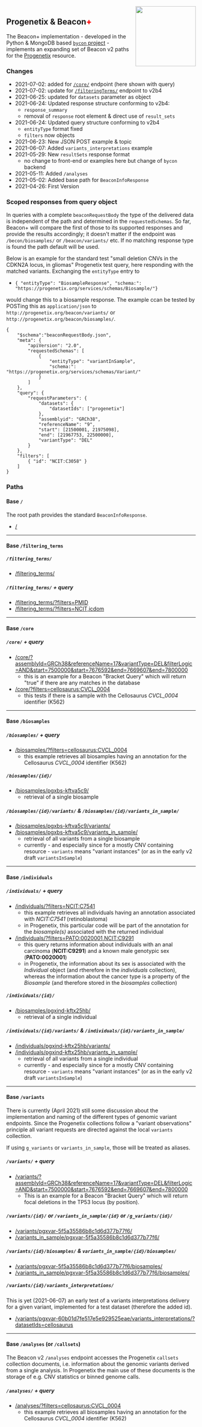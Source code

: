 <img align="right" width="160px" src="https://progenetix.org/img/progenetix-logo-black.png">

<h2>Progenetix & Beacon<span style="color: red; font-weight: 800;">+</span></h2>

The Beacon+ implementation - developed in the Python & MongoDB based [`bycon` project](https://github.com/progenetix/bycon/) -
implements an expanding set of Beacon v2 paths for the [Progenetix](http://progenetix.org)
resource.

### Changes

* 2021-07-02: added for [`/core/`](https://progenetix.org/beacon/core/?filters=cellosaurus:CVCL_0004) endpoint (here shown with query)
* 2021-07-02: update for [`/filteringTerms/`](https://progenetix.org/beacon/filteringTerms/) endpoint to v2b4
* 2021-06-25: updated for `datasets` parameter as object
* 2021-06-24: Updated response structure conforming to v2b4:
  - `response_summary`
  - removal of `response` root element & direct use of `result_sets`
* 2021-06-24: Updated query structure conforming to v2b4
  - `entityType` format fixed
  - `filters` now objects
* 2021-06-23: New JSON POST example & topic
* 2021-06-07: Added `variants_interpretations` example
* 2021-05-29: New `resultSets` response format
  - no change to front-end or examples here but change of `bycon` backend
* 2021-05-11: Added `/analyses`
* 2021-05-02: Added base path for `BeaconInfoResponse`
* 2021-04-26: First Version

### Scoped responses from query object

In queries with a complete `beaconRequestBody` the type of the delivered data is independent
of the path and determined in the `requestedSchemas`. So far, Beacon+ will compare the first
of those to its supported responses and provide the results accordingly; it doesn't matter
if the endpoint was `/becon/biosamples/` or `/beacon/variants/` etc. If no matching response
type is found the path default will be used.

Below is an example for the standard test "small deletion CNVs in the CDKN2A locus, in gliomas"
Progenetix test query, here responding with the matched variants. Exchanging the `entityType`
entry to

* `{ "entityType": "BiosampleResponse", "schema:": "https://progenetix.org/services/schemas/Biosample/"}`

would change this to a biosample response. The example ccan be tested by POSTing this as `application/json`
to `http://progenetix.org/beacon/variants/` or `http://progenetix.org/beacon/biosamples/`.

```
{
    "$schema":"beaconRequestBody.json",
    "meta": {
        "apiVersion": "2.0",
        "requestedSchemas": [
            {
                "entityType": "variantInSample",
                "schema:": "https://progenetix.org/services/schemas/Variant/"
            }
        ]
    },
    "query": {
        "requestParameters": {
            "datasets": {
                "datasetIds": ["progenetix"]
            },
            "assemblyid": "GRCh38",
            "referenceName": "9",
            "start": [21500001, 21975098],
            "end": [21967753, 22500000], 
            "variantType": "DEL"
        }
    },
    "filters": [
        { "id": "NCIT:C3058" }
    ]
}
```


### Paths

#### Base `/`

The root path provides the standard `BeaconInfoResponse`.

* [/](https://progenetix.org/beacon/)

----

#### Base `/filtering_terms`

##### `/filtering_terms/`

* [/filtering_terms/](https://progenetix.org/beacon/filtering_terms/)


##### `/filtering_terms/` + query

* [/filtering_terms/?filters=PMID](https://progenetix.org/beacon/filtering_terms/?filters=PMID)
* [/filtering_terms/?filters=NCIT,icdom](https://progenetix.org/beacon/filtering_terms/?filters=NCIT,icdom)

----

#### Base `/core`

##### `/core/` + query

* [/core/?assemblyId=GRCh38&referenceName=17&variantType=DEL&filterLogic=AND&start=7500000&start=7676592&end=7669607&end=7800000](http://progenetix.org/beacon/core/?assemblyId=GRCh38&referenceName=17&variantType=DEL&filterLogic=AND&start=7500000&start=7676592&end=7669607&end=7800000)
  - this is an example for a Beacon "Bracket Query" which will return "true" if there are any matches in the database
* [/core/?filters=cellosaurus:CVCL_0004](https://progenetix.org/beacon/core/?filters=cellosaurus:CVCL_0004)
  - this tests if there is a sample with the Cellosaurus _CVCL_0004_ identifier (K562)

----

#### Base `/biosamples`

##### `/biosamples/` + query

* [/biosamples/?filters=cellosaurus:CVCL_0004](https://progenetix.org/beacon/biosamples/?filters=cellosaurus:CVCL_0004)
  - this example retrieves all biosamples having an annotation for the Cellosaurus _CVCL_0004_
  identifier (K562)

##### `/biosamples/{id}/`

* [/biosamples/pgxbs-kftva5c9/](http://progenetix.org/beacon/biosamples/pgxbs-kftva5c9/)
  - retrieval of a single biosample

##### `/biosamples/{id}/variants/` & `/biosamples/{id}/variants_in_sample/`

* [/biosamples/pgxbs-kftva5c9/variants/](http://progenetix.org/beacon/biosamples/pgxbs-kftva5c9/variants/)
* [/biosamples/pgxbs-kftva5c9/variants_in_sample/](http://progenetix.org/beacon/biosamples/pgxbs-kftva5c9/variants_in_sample/)
  - retrieval of all variants from a single biosample
  - currently - and especially since for a mostly CNV containing resource - `variants` means "variant instances" (or as in the early v2 draft `variantsInSample`)

----

#### Base `/individuals`

##### `/individuals/` + query

* [/individuals/?filters=NCIT:C7541](https://progenetix.org/beacon/individuals/?filters=NCIT:C7541)
  - this example retrieves all individuals having an annotation associated with _NCIT:C7541_ (retinoblastoma)
  - in Progenetix, this particular code will be part of the annotation for the _biosample(s)_ associated with the returned individual
* [/individuals/?filters=PATO:0020001,NCIT:C9291](https://progenetix.org/beacon/individuals/?filters=PATO:0020001,NCIT:C9291)
  - this query returns information about individuals with an anal carcinoma (**NCIT:C9291**) and a known male genotypic sex (**PATO:0020001**)
  - in Progenetix, the information about its sex is associated with the _Individual_ object (and rtherefore in the _individuals_ collection), whereas the information about the cancer type is a property of the _Biosample_ (and therefore stored in the _biosamples_ collection)

##### `/individuals/{id}/`

* [/biosamples/pgxind-kftx25hb/](http://progenetix.org/beacon/biosamples/pgxind-kftx25hb/)
  - retrieval of a single individual

##### `/individuals/{id}/variants/` & `/individuals/{id}/variants_in_sample/`

* [/individuals/pgxind-kftx25hb/variants/](http://progenetix.org/beacon/individuals/pgxind-kftx25hb/variants/)
* [/individuals/pgxind-kftx25hb/variants_in_sample/](http://progenetix.org/beacon/individuals/pgxind-kftx25hb/variants_in_sample/)
  - retrieval of all variants from a single individual
  - currently - and especially since for a mostly CNV containing resource - `variants` means "variant instances" (or as in the early v2 draft `variantsInSample`) 

----

#### Base `/variants`

There is currently (April 2021) still some discussion about the implementation and naming
of the different types of genomic variant endpoints. Since the Progenetix collections
follow a "variant observations" principle all variant requests are directed against
the local `variants` collection.

If using `g_variants` or `variants_in_sample`, those will be treated as aliases.

##### `/variants/` + query

* [/variants/?assemblyId=GRCh38&referenceName=17&variantType=DEL&filterLogic=AND&start=7500000&start=7676592&end=7669607&end=7800000](http://progenetix.org/beacon/variants/?assemblyId=GRCh38&referenceName=17&variantType=DEL&filterLogic=AND&start=7500000&start=7676592&end=7669607&end=7800000)
  - This is an example for a Beacon "Bracket Query" which will return focal deletions in the TP53 locus (by position).

##### `/variants/{id}/` or `/variants_in_sample/{id}` or `/g_variants/{id}/`

* [/variants/pgxvar-5f5a35586b8c1d6d377b77f6/](http://progenetix.org/beacon/variants/pgxvar-5f5a35586b8c1d6d377b77f6/)
* [/variants_in_sample/pgxvar-5f5a35586b8c1d6d377b77f6/](http://progenetix.org/beacon/variants_in_sample/pgxvar-5f5a35586b8c1d6d377b77f6/)

##### `/variants/{id}/biosamples/` & `variants_in_sample/{id}/biosamples/`

* [/variants/pgxvar-5f5a35586b8c1d6d377b77f6/biosamples/](http://progenetix.org/beacon/variants/pgxvar-5f5a35586b8c1d6d377b77f6/biosamples/)
* [/variants_in_sample/pgxvar-5f5a35586b8c1d6d377b77f6/biosamples/](http://progenetix.org/beacon/variants_in_sample/pgxvar-5f5a35586b8c1d6d377b77f6/biosamples/)

##### `/variants/{id}/variants_interpretations/`

This is yet (2021-06-07) an early test of a variants interpretations delivery for a given
variant, implemented for a test dataset (therefore the added id).

* [/variants/pgxvar-60b01d7fe517e5e929525eae/variants_interpretations/?datasetIds=cellosaurus](https://progenetix.org/beacon/variants/pgxvar-60b01d7fe517e5e929525eae/variants_interpretations/?datasetIds=cellosaurus)

----

#### Base `/analyses` (or `/callsets`)

The Beacon v2 `/analyses` endpoint accesses the Progenetix `callsets` collection
documents, i.e. information about the genomic variants derived from a single
analysis. In Progenetix the main use of these documents is the storage of e.g.
CNV statistics or binned genome calls.

##### `/analyses/` + query

* [/analyses/?filters=cellosaurus:CVCL_0004](https://progenetix.org/beacon/analyses/?filters=cellosaurus:CVCL_0004)
  - this example retrieves all biosamples having an annotation for the Cellosaurus _CVCL_0004_
  identifier (K562)

